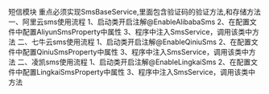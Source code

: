 短信模块
重点必须实现SmsBaseService,里面包含验证码的验证方法,和存储方法
一、阿里云sms使用流程
   1、启动类开启注解@EnableAlibabaSms
   2、在配置文件中配置AliyunSmsProperty中属性
   3、程序中注入SmsService，调用该类中方法
二、七牛云sms使用流程
   1、启动类开启注解@EnableQiniuSms
   2、在配置文件中配置QiniuSmsProperty中属性
   3、程序中注入SmsService，调用该类中方法
二、凌凯sms使用流程
   1、启动类开启注解@EnableLingkaiSms
   2、在配置文件中配置LingkaiSmsProperty中属性
   3、程序中注入SmsService，调用该类中方法